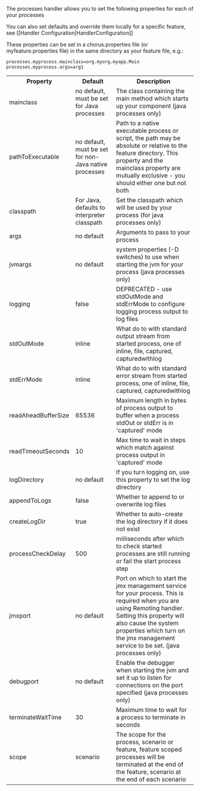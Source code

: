 The processes handler allows you to set the following properties for each of your processes

You can also set defaults and override them locally for a specific feature, see [[Handler Configuration|HandlerConfiguration]]

These properties can be set in a chorus.properties file (or myfeature.properties file) in the same directory as your feature file, e.g.:

	processes.myprocess.mainclass=org.myorg.myapp.Main
    processes.myprocess.args=arg1

<table>
<tr>
	<th>Property</th><th>Default</th><th>Description</th>
</tr>
<tr>
	<td>mainclass</td>
	<td>no default, must be set for Java processes</td>
	<td>The class containing the main method which starts up your component (java processes only)</td>
</tr>
<tr>
	<td>pathToExecutable</td>
    <td>no default, must be set for non-Java native processes</td>
	<td>Path to a native executable process or script, the path may be absolute or relative to the feature directory. This property and the mainclass property are mutually exclusive - you should either one but not both</td>
</tr>
<tr>
	<td>classpath</td>
	<td>For Java, defaults to interpreter classpath</td>
	<td>Set the classpath which will be used by your process (for java processes only)</td>
</tr>
<tr>
	<td>args</td>
	<td>no default</td>
	<td>Arguments to pass to your process</td>
</tr>
<tr>
	<td>jvmargs</td>
	<td>no default</td>
	<td>system properties (-D switches) to use when starting the jvm for your process (java processes only)</td>
</tr>
<tr>
	<td>logging</td>
	<td>false</td>
	<td>DEPRECATED - use stdOutMode and stdErrMode to configure logging process output to log files</td>
</tr>
<tr>
	<td>stdOutMode</td>
	<td>inline</td>
	<td>What do to with standard output stream from started process, one of inline, file, captured, capturedwithlog</td>
</tr>
<tr>
	<td>stdErrMode</td>
	<td>inline</td>
	<td>What do to with standard error stream from started process, one of inline, file, captured, capturedwithlog</td>
</tr>
<tr>
	<td>readAheadBufferSize</td>
	<td>65536</td>
	<td>Maximum length in bytes of process output to buffer when a process stdOut or stdErr is in 'captured' mode</td>
</tr>
<tr>
	<td>readTimeoutSeconds</td>
	<td>10</td>
	<td>Max time to wait in steps which match against process output in 'captured' mode</td>
</tr>
<tr>
	<td>logDirectory</td>
	<td>no default</td>
	<td>If you turn logging on, use this property to set the log directory</td>
</tr>
<tr>
	<td>appendToLogs</td>
	<td>false</td>
	<td>Whether to append to or overwrite log files</td>
</tr>
<tr>
	<td>createLogDir</td>
	<td>true</td>
	<td>Whether to auto-create the log directory if it does not exist</td>
</tr>
<tr>
	<td>processCheckDelay</td>
	<td>500</td>
	<td>miiliseconds after which to check started processes are still running or fail the start process step</td>
</tr>
<tr>
	<td>jmxport</td>
	<td>no default</td>
	<td>Port on which to start the jmx management service for your process. This is required when you are using Remoting handler. Setting this property will also cause the system properties which turn on the jmx management service to be set. (java processes only)</td>
</tr>
<tr>
	<td>debugport</td>
	<td>no default</td>
	<td>Enable the debugger when starting the jvm and set it up to listen for connections on the port specified (java processes only)</td>
</tr>
<tr>
	<td>terminateWaitTime</td>
	<td>30</td>
	<td>Maximum time to wait for a process to terminate in seconds</td>
</tr>
<tr>
	<td>scope</td>
	<td>scenario</td>
	<td>The scope for the process, scenario or feature, feature scoped processes will be terminated at the end of the feature, scenario at the end of each scenario</td>
</tr>

</table>

